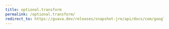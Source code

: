 ```yaml
---
title: optional.transform
permalink: /optional.transform/
redirect_to: https://guava.dev/releases/snapshot-jre/api/docs/com/google/common/base/Optional.html#transform-com.google.common.base.Function-
---
```


